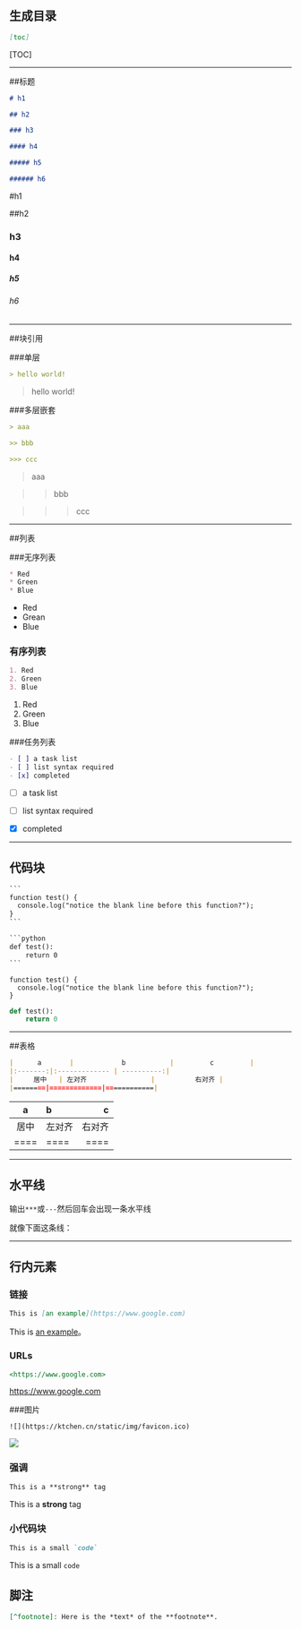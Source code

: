 


## 生成目录

```markdown
[toc]
```

[TOC]



---

##标题

```markdown
# h1

## h2

### h3

#### h4

##### h5

###### h6
```
#h1

##h2

### h3

#### h4

##### h5

###### h6

---
##块引用

###单层

```markdown
> hello world!
```
> hello world!

###多层嵌套

```markdown
> aaa

>> bbb 

>>> ccc

```
> aaa

>> bbb 

>>> ccc



---

##列表

###无序列表
```markdown
* Red
* Green
* Blue
```
* Red
* Grean
* Blue

### 有序列表

```markdown
1. Red
2. Green
3. Blue
```
1. Red 
2. Green 
3. Blue

###任务列表

```markdown
- [ ] a task list 
- [ ] list syntax required
- [x] completed
```

- [ ] a task list 
- [ ] list syntax required 
- [x] completed



---

## 代码块

```markdown
​```
function test() {
  console.log("notice the blank line before this function?");
}
​```

​```python
def test():
	return 0
​```
```

```
function test() {
  console.log("notice the blank line before this function?");
}
```

```python
def test():
    return 0
```



---

##表格

```markdown
|      a       |            b           |         c         |
|:-------:|:------------- | ----------:|
|     居中   | 左对齐                |          右对齐 |
|========|=============|============|
```

| a | b | c |
|:----:|:------|-----:|
|居中|左对齐|右对齐|
|====|====|====|

---


## 水平线

输出`***`或`---`然后回车会出现一条水平线

就像下面这条线：

---




## 行内元素

### 链接

```markdown
This is	[an example](https://www.google.com)
```

This is [an example](https://google.com)。



### URLs

```markdown
<https://www.google.com>
```

<https://www.google.com>



###图片

```
![](https://ktchen.cn/static/img/favicon.ico)
```
![](https://ktchen.cn/static/img/favicon.ico)



### 强调

```markdown
This is a **strong** tag
```

This is a **strong** tag



### 小代码块

```markdown
This is a small `code`
```

This is a small `code`



## 脚注

```markdown
[^footnote]: Here is the *text* of the **footnote**.
```
[^footnote]: Here is the *text* of the **footnote**.

